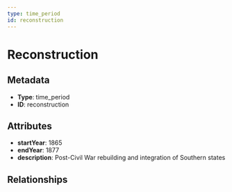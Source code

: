 ```yaml
---
type: time_period
id: reconstruction
---
```


# Reconstruction

## Metadata

- **Type**: time_period
- **ID**: reconstruction

## Attributes

- **startYear**: 1865
- **endYear**: 1877
- **description**: Post-Civil War rebuilding and integration of Southern states

## Relationships

